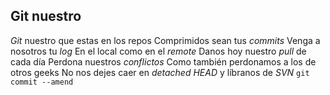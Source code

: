 ## Git nuestro
*Git* nuestro que estas en los repos
Comprimidos sean tus *commits*
Venga a nosotros tu *log*
En el local como en el *remote*
Danos hoy nuestro *pull* de cada día
Perdona nuestros *conflictos*
Como también perdonamos a los de otros geeks
No nos dejes caer en *detached HEAD*
y líbranos de *SVN*
`git commit --amend`

